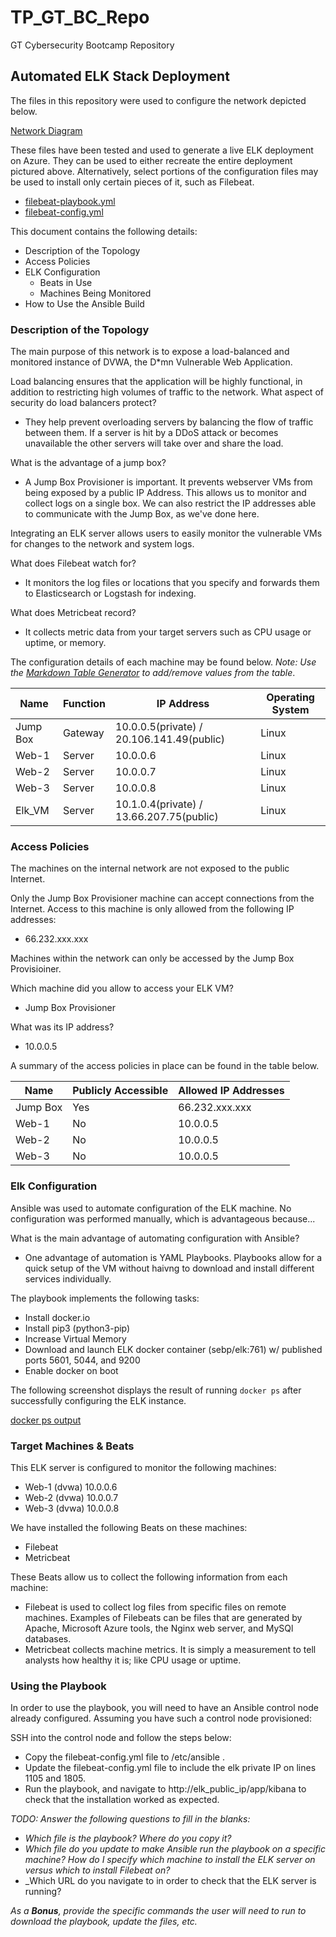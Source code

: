 # TP_GT_BC_Repo
GT Cybersecurity Bootcamp Repository
## Automated ELK Stack Deployment

The files in this repository were used to configure the network depicted below.

[Network Diagram](https://github.com/TAPGAP1/TP_GT_BC_Repo/blob/main/Diagrams/Network_Diagram.PNG)

These files have been tested and used to generate a live ELK deployment on Azure. They can be used to either recreate the entire deployment pictured above. Alternatively, select portions of the configuration files may be used to install only certain pieces of it, such as Filebeat.

  - [filebeat-playbook.yml](https://github.com/TAPGAP1/TP_GT_BC_Repo/blob/main/Ansible/filebeat-playbook.yml)
  - [filebeat-config.yml](https://github.com/TAPGAP1/TP_GT_BC_Repo/blob/main/Ansible/filebeat-config.yml)
  
This document contains the following details:
- Description of the Topology
- Access Policies
- ELK Configuration
  - Beats in Use
  - Machines Being Monitored
- How to Use the Ansible Build


### Description of the Topology

The main purpose of this network is to expose a load-balanced and monitored instance of DVWA, the D*mn Vulnerable Web Application.

Load balancing ensures that the application will be highly functional, in addition to restricting high volumes of traffic to the network.
What aspect of security do load balancers protect? 
 - They help prevent overloading servers by balancing the flow of traffic between them.  If a server is hit by a DDoS attack or becomes unavailable
  the other servers will take over and share the load. 
  
What is the advantage of a jump box?
 - A Jump Box Provisioner is important. It prevents webserver VMs from being exposed by a public IP Address. This allows us to monitor and collect logs on a single box. We can also restrict the IP addresses able to communicate with the Jump Box, as we've done here.

Integrating an ELK server allows users to easily monitor the vulnerable VMs for changes to the network and system logs.

What does Filebeat watch for?
 - It monitors the log files or locations that you specify and forwards them to Elasticsearch or Logstash for indexing.
  
What does Metricbeat record?
 - It collects metric data from your target servers such as CPU usage or uptime, or memory. 

The configuration details of each machine may be found below.
_Note: Use the [Markdown Table Generator](http://www.tablesgenerator.com/markdown_tables) to add/remove values from the table_.

| Name     | Function |               IP Address                  | Operating System |
|----------|----------|-------------------------------------------|------------------|
| Jump Box | Gateway  | 10.0.0.5(private) / 20.106.141.49(public) | Linux            |
| Web-1    | Server   | 10.0.0.6                                  | Linux            |
| Web-2    | Server   | 10.0.0.7                                  | Linux            |
| Web-3    | Server   | 10.0.0.8                                  | Linux            |
| Elk_VM   | Server   | 10.1.0.4(private) / 13.66.207.75(public)  | Linux            |

### Access Policies

The machines on the internal network are not exposed to the public Internet. 

Only the Jump Box Provisioner machine can accept connections from the Internet. 
 Access to this machine is only allowed from the following IP addresses:
 - 66.232.xxx.xxx
 
 Machines within the network can only be accessed by the Jump Box Provisioiner.
 
  Which machine did you allow to access your ELK VM?
   - Jump Box Provisioner
   
  What was its IP address?
   - 10.0.0.5

A summary of the access policies in place can be found in the table below.

| Name     | Publicly Accessible | Allowed IP Addresses |
|----------|---------------------|----------------------|
| Jump Box | Yes                 | 66.232.xxx.xxx       |
|  Web-1   | No                  | 10.0.0.5             |
|  Web-2   | No                  | 10.0.0.5             |
|  Web-3   | No                  | 10.0.0.5             |

### Elk Configuration

Ansible was used to automate configuration of the ELK machine. No configuration was performed manually, which is advantageous because...

What is the main advantage of automating configuration with Ansible?
 - One advantage of automation is YAML Playbooks. Playbooks allow for a quick setup of the VM without haivng to download and install different services individually. 

The playbook implements the following tasks:
 - Install docker.io 
 - Install pip3 (python3-pip)
 - Increase Virtual Memory
 - Download and launch ELK docker container (sebp/elk:761) w/ published ports 5601, 5044, and 9200
 - Enable docker on boot

The following screenshot displays the result of running `docker ps` after successfully configuring the ELK instance.

[docker ps output](https://github.com/TAPGAP1/TP_GT_BC_Repo/blob/main/Linux/ELK_container.PNG)

### Target Machines & Beats
This ELK server is configured to monitor the following machines:
 - Web-1 (dvwa) 10.0.0.6
 - Web-2 (dvwa) 10.0.0.7
 - Web-3 (dvwa) 10.0.0.8

We have installed the following Beats on these machines:
 - Filebeat
 - Metricbeat

These Beats allow us to collect the following information from each machine:
 - Filebeat is used to collect log files from specific files on remote machines. Examples of Filebeats can be files that are generated by Apache, Microsoft Azure tools, the Nginx web server, and MySQl databases.
 - Metricbeat collects machine metrics. It is simply a measurement to tell analysts how healthy it is; like CPU usage or uptime. 



### Using the Playbook
In order to use the playbook, you will need to have an Ansible control node already configured. Assuming you have such a control node provisioned: 

SSH into the control node and follow the steps below:
- Copy the filebeat-config.yml file to /etc/ansible .
- Update the filebeat-config.yml file to include the elk private IP on lines 1105 and 1805. 
- Run the playbook, and navigate to http://elk_public_ip/app/kibana to check that the installation worked as expected.

_TODO: Answer the following questions to fill in the blanks:_
- _Which file is the playbook? Where do you copy it?_
- _Which file do you update to make Ansible run the playbook on a specific machine? How do I specify which machine to install the ELK server on versus which to install Filebeat on?_
- _Which URL do you navigate to in order to check that the ELK server is running?

_As a **Bonus**, provide the specific commands the user will need to run to download the playbook, update the files, etc._
